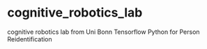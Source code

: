 # cognitive_robotics_lab
cognitive robotics lab from Uni Bonn
Tensorflow Python for Person Reidentification
